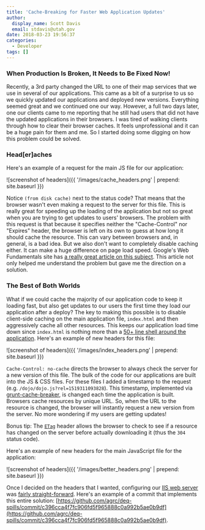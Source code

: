 ```yaml
---
title: 'Cache-Breaking for Faster Web Application Updates'
author:
  display_name: Scott Davis
  email: stdavis@utah.gov
date: 2018-03-23 19:56:37
categories:
  - Developer
tags: []
---
```


### When Production Is Broken, It Needs to Be Fixed Now!
Recently, a 3rd party changed the URL to one of their map services that we use in several of our applications. This came as a bit of a surprise to us so we quickly updated our applications and deployed new versions. Everything seemed great and we continued one our way. However, a full two days later, one our clients came to me reporting that he still had users that did not have the updated applications in their browsers. I was tired of walking clients through how to clear their browser caches. It feels unprofessional and it can be a huge pain for them and me. So I started doing some digging on how this problem could be solved.

### Head[er]aches
Here's an example of a request for the main JS file for our application:

![screenshot of headers]({{ '/images/cache_headers.png' | prepend: site.baseurl }})

Notice <code>(from disk cache)</code> next to the status code? That means that the browser wasn't even making a request to the server for this file. This is really great for speeding up the loading of the application but not so great when you are trying to get updates to users' browsers. The problem with this request is that because it specifies neither the "Cache-Control" nor "Expires" header, the browser is left on its own to guess at how long it should cache the resource. This can vary between browsers and, in general, is a bad idea. But we also don't want to completely disable caching either. It can make a huge difference on page load speed. Google's Web Fundamentals site has [a really great article on this subject](https://developers.google.com/web/fundamentals/performance/optimizing-content-efficiency/http-caching). This article not only helped me understand the problem but gave me the direction on a solution.

### The Best of Both Worlds
What if we could cache the majority of our application code to keep it loading fast, but also get updates to our users the first time they load our application after a deploy? The key to making this possible is to disable client-side caching on the main application file, <code>index.html</code> and then aggressively cache all other resources. This keeps our application load time down since <code>index.html</code> is nothing more than a [50+ line shell around the application](https://github.com/agrc/deq-enviro/blob/c11865a477be1d5970c457636d9c738df58483e0/_src/index.html). Here's an example of new headers for this file:

![screenshot of headers]({{ '/images/index_headers.png' | prepend: site.baseurl }})

`Cache-Control: no-cache` directs the browser to always check the server for a new version of this file. The bulk of the code for our applications are built into the JS & CSS files. For these files I added a timestamp to the request (e.g. <code>/dojo/dojo.js?rel=1519311093828</code>). This timestamp, implemented via [grunt-cache-breaker](https://github.com/shakyShane/grunt-cache-breaker), is changed each time the application is built. Browsers cache resources by unique URL. So, when the URL to the resource is changed, the browser will instantly request a new version from the server. No more wondering if my users are getting updates!

Bonus tip: The [<code>ETag</code>](https://developer.mozilla.org/en-US/docs/Web/HTTP/Headers/ETag) header allows the browser to check to see if a resource has changed on the server before actually downloading it (thus the <code>304</code> status code).

Here's an example of new headers for the main JavaScript file for the application:

![screenshot of headers]({{ '/images/better_headers.png' | prepend: site.baseurl }})

Once I decided on the headers that I wanted, configuring our [IIS web server](https://docs.microsoft.com/en-us/iis/configuration/system.webserver/staticcontent/clientcache) was [fairly straight-forward](https://github.com/agrc/deq-enviro/blob/c11865a477be1d5970c457636d9c738df58483e0/_src/web.config). Here's an example of a commit that implements this entire solution: [https://github.com/agrc/deq-spills/commit/c396cca4f7fc906fd5f965888c0a992b5ae0b9df](https://github.com/agrc/deq-spills/commit/c396cca4f7fc906fd5f965888c0a992b5ae0b9df).
